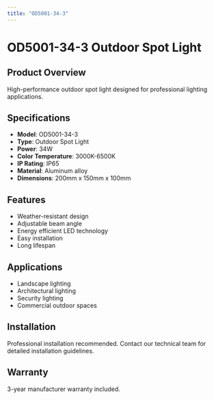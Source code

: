 ```yaml
---
title: "OD5001-34-3"
---
```


# OD5001-34-3 Outdoor Spot Light

## Product Overview
High-performance outdoor spot light designed for professional lighting applications.

## Specifications
- **Model**: OD5001-34-3
- **Type**: Outdoor Spot Light
- **Power**: 34W
- **Color Temperature**: 3000K-6500K
- **IP Rating**: IP65
- **Material**: Aluminum alloy
- **Dimensions**: 200mm x 150mm x 100mm

## Features
- Weather-resistant design
- Adjustable beam angle
- Energy efficient LED technology
- Easy installation
- Long lifespan

## Applications
- Landscape lighting
- Architectural lighting
- Security lighting
- Commercial outdoor spaces

## Installation
Professional installation recommended. Contact our technical team for detailed installation guidelines.

## Warranty
3-year manufacturer warranty included.
